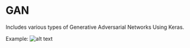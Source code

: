 # GAN
Includes various types of Generative Adversarial Networks Using Keras.

Example:
![alt text](https://github.com/ataakbari/GAN/blob/master/mnist_2460_conditional_DCGAN_03.png, "Example result")
